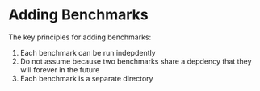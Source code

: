 # Adding Benchmarks

The key principles for adding benchmarks:
1. Each benchmark can be run indepdently
2. Do not assume because two benchmarks share a depdency that they will forever in the future
3. Each benchmark is a separate directory